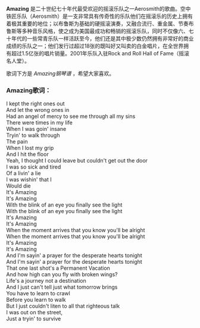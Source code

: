 

**Amazing**
是二十世纪七十年代最受欢迎的摇滚乐队之一Aerosmith的歌曲。空中铁匠乐队（Aerosmith）是一支非常具有传奇性的乐队他们在摇滚乐的历史上拥有着极其重要的地位；以布鲁斯为基础的硬摇滚演奏，又融合流行、重金属、节奏布鲁斯等多种音乐风格，使之成为美国最成功和畅销的摇滚乐队，同时不仅像六、七十年代的一些常青乐队一样活跃至今，他们还是其中极少数仍然拥有非常好的商业成绩的乐队之一；他们发行过超过18张的既叫好又叫卖的白金唱片，在全世界拥有超过1.5亿张的唱片销量。2001年乐队入驻Rock
and Roll Hall of Fame（摇滚名人堂）。

  
歌词下方是 _Amazing钢琴谱_ ，希望大家喜欢。

### Amazing歌词：

I kept the right ones out  
And let the wrong ones in  
Had an angel of mercy to see me through all my sins  
There were times in my life  
When I was goin' insane  
Tryin' to walk through  
The pain  
When I lost my grip  
And I hit the floor  
Yeah, I thought I could leave but couldn't get out the door  
I was so sick and tired  
Of a livin' a lie  
I was wishin' that I  
Would die  
It's Amazing  
It's Amazing  
With the blink of an eye you finally see the light  
With the blink of an eye you finally see the light  
It's Amazing  
It's Amazing  
When the moment arrives that you know you'll be alright  
When the moment arrives that you know you'll be alright  
It's Amazing  
It's Amazing  
And I'm sayin' a prayer for the desperate hearts tonight  
And I'm sayin' a prayer for the desperate hearts tonight  
That one last shot's a Permanent Vacation  
And how high can you fly with broken wings?  
Life's a journey not a destination  
And I just can't tell just what tomorrow brings  
You have to learn to crawl  
Before you learn to walk  
But I just couldn't liten to all that righteous talk  
I was out on the street,  
Just a tryin' to survive

